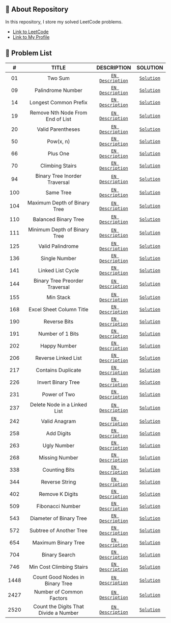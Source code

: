 ## 📜 About Repository

In this repository, I store my solved LeetCode problems.
* [Link to LeetCode](https://leetcode.com/)
* [Link to My Profile](https://leetcode.com/dpetrosy01/)

## 📑 Problem List

|#      |TITLE                                   |DESCRIPTION                                                                                             |SOLUTION                                |
|:-----:|:--------------------------------------:|:------------------------------------------------------------------------------------------------------:|:--------------------------------------:|
|01	    |Two Sum                                 | [`EN Description`](https://leetcode.com/problems/two-sum/description/)	                                |[`Solution`](problem01/solution.cpp)    |
|09	    |Palindrome Number                       | [`EN Description`](https://leetcode.com/problems/palindrome-number/description/)	                      |[`Solution`](problem09/solution.cpp)    |
|14	    |Longest Common Prefix                   | [`EN Description`](https://leetcode.com/problems/longest-common-prefix/description/)	                  |[`Solution`](problem14/solution.cpp)    |
|19	    |Remove Nth Node From End of List        | [`EN Description`](https://leetcode.com/problems/remove-nth-node-from-end-of-list/description/)	      |[`Solution`](problem19/solution.cpp)    |
|20	    |Valid Parentheses                       | [`EN Description`](https://leetcode.com/problems/valid-parentheses/description/)	                      |[`Solution`](problem20/solution.cpp)    |
|50	    |Pow(x, n)                               | [`EN Description`](https://leetcode.com/problems/powx-n/description/)	                                |[`Solution`](problem50/solution.cpp)    |
|66	    |Plus One                                | [`EN Description`](https://leetcode.com/problems/plus-one/description/)        	                      |[`Solution`](problem66/solution.cpp)    |
|70	    |Climbing Stairs                         | [`EN Description`](https://leetcode.com/problems/climbing-stairs/description/)        	                |[`Solution`](problem70/solution.cpp)    |
|94	    |Binary Tree Inorder Traversal           | [`EN Description`](https://leetcode.com/problems/binary-tree-inorder-traversal/description/)        	  |[`Solution`](problem94/solution.cpp)    |
|100	  |Same Tree                               | [`EN Description`](https://leetcode.com/problems/same-tree/description/)        	                      |[`Solution`](problem100/solution.cpp)   |
|104	  |Maximum Depth of Binary Tree            | [`EN Description`](https://leetcode.com/problems/maximum-depth-of-binary-tree/description/)            |[`Solution`](problem104/solution.cpp)   |
|110	  |Balanced Binary Tree                    | [`EN Description`](https://leetcode.com/problems/balanced-binary-tree/description/)                    |[`Solution`](problem110/solution.cpp)   |
|111	  |Minimum Depth of Binary Tree            | [`EN Description`](https://leetcode.com/problems/minimum-depth-of-binary-tree/description/)            |[`Solution`](problem111/solution.cpp)   |
|125	  |Valid Palindrome                        | [`EN Description`](https://leetcode.com/problems/valid-palindrome/description/)        	              |[`Solution`](problem125/solution.cpp)   |
|136    |Single Number                           | [`EN Description`](https://leetcode.com/problems/single-number/description/)     	                    |[`Solution`](problem136/solution.cpp)   |
|141    |Linked List Cycle                       | [`EN Description`](https://leetcode.com/problems/linked-list-cycle/description/)     	                |[`Solution`](problem141/solution.cpp)   |
|144    |Binary Tree Preorder Traversal          | [`EN Description`](https://leetcode.com/problems/binary-tree-preorder-traversal/description/)     	    |[`Solution`](problem144/solution.cpp)   |
|155    |Min Stack                               | [`EN Description`](https://leetcode.com/problems/min-stack/description/)     	                        |[`Solution`](problem155/solution.cpp)   |
|168    |Excel Sheet Column Title                | [`EN Description`](https://leetcode.com/problems/excel-sheet-column-title/description/)                |[`Solution`](problem168/solution.cpp)   |
|190    |Reverse Bits                            | [`EN Description`](https://leetcode.com/problems/reverse-bits/description/)                            |[`Solution`](problem190/solution.cpp)   |
|191    |Number of 1 Bits                        | [`EN Description`](https://leetcode.com/problems/number-of-1-bits/description/)                        |[`Solution`](problem191/solution.cpp)   |
|202    |Happy Number                            | [`EN Description`](https://leetcode.com/problems/happy-number/description/)                            |[`Solution`](problem202/solution.cpp)   |
|206    |Reverse Linked List                     | [`EN Description`](https://leetcode.com/problems/reverse-linked-list/description/)                     |[`Solution`](problem206/solution.cpp)   |
|217    |Contains Duplicate                      | [`EN Description`](https://leetcode.com/problems/contains-duplicate/description/)                      |[`Solution`](problem217/solution.cpp)   |
|226    |Invert Binary Tree                      | [`EN Description`](https://leetcode.com/problems/invert-binary-tree/description/)                      |[`Solution`](problem226/solution.cpp)   |
|231    |Power of Two                            | [`EN Description`](https://leetcode.com/problems/power-of-two/description/)                            |[`Solution`](problem231/solution.cpp)   |
|237    |Delete Node in a Linked List            | [`EN Description`](https://leetcode.com/problems/delete-node-in-a-linked-list/description/)            |[`Solution`](problem237/solution.cpp)   |
|242    |Valid Anagram                           | [`EN Description`](https://leetcode.com/problems/valid-anagram/description/)                           |[`Solution`](problem242/solution.cpp)   |
|258    |Add Digits                              | [`EN Description`](https://leetcode.com/problems/add-digits/description/)                              |[`Solution`](problem258/solution.cpp)   |
|263    |Ugly Number                             | [`EN Description`](https://leetcode.com/problems/ugly-number/description/)                             |[`Solution`](problem263/solution.cpp)   |
|268    |Missing Number                          | [`EN Description`](https://leetcode.com/problems/missing-number/description/)                          |[`Solution`](problem268/solution.cpp)   |
|338    |Counting Bits                           | [`EN Description`](https://leetcode.com/problems/counting-bits/description/)                           |[`Solution`](problem338/solution.cpp)   |
|344    |Reverse String                          | [`EN Description`](https://leetcode.com/problems/reverse-string/description/)                          |[`Solution`](problem344/solution.cpp)   |
|402    |Remove K Digits                         | [`EN Description`](https://leetcode.com/problems/remove-k-digits/description/)                         |[`Solution`](problem402/solution.cpp)   |
|509    |Fibonacci Number                        | [`EN Description`](https://leetcode.com/problems/fibonacci-number/description/)                        |[`Solution`](problem509/solution.cpp)   |
|543    |Diameter of Binary Tree                 | [`EN Description`](https://leetcode.com/problems/diameter-of-binary-tree/description/)                 |[`Solution`](problem543/solution.cpp)   |
|572    |Subtree of Another Tree                 | [`EN Description`](https://leetcode.com/problems/subtree-of-another-tree/description/)                 |[`Solution`](problem572/solution.cpp)   |
|654    |Maximum Binary Tree                     | [`EN Description`](https://leetcode.com/problems/maximum-binary-tree/description/)                     |[`Solution`](problem654/solution.cpp)   |
|704    |Binary Search                           | [`EN Description`](https://leetcode.com/problems/binary-search/description/)                           |[`Solution`](problem704/solution.cpp)   |
|746    |Min Cost Climbing Stairs                | [`EN Description`](https://leetcode.com/problems/min-cost-climbing-stairs/description/)                |[`Solution`](problem746/solution.cpp)   |
|1448   |Count Good Nodes in Binary Tree         | [`EN Description`](https://leetcode.com/problems/count-good-nodes-in-binary-tree/description/)         |[`Solution`](problem1448/solution.cpp)  |
|2427   |Number of Common Factors                | [`EN Description`](https://leetcode.com/problems/number-of-common-factors/description/)                |[`Solution`](problem2427/solution.cpp)  |
|2520   |Count the Digits That Divide a Number   | [`EN Description`](https://leetcode.com/problems/count-the-digits-that-divide-a-number/description/)   |[`Solution`](problem2520/solution.cpp)  |
